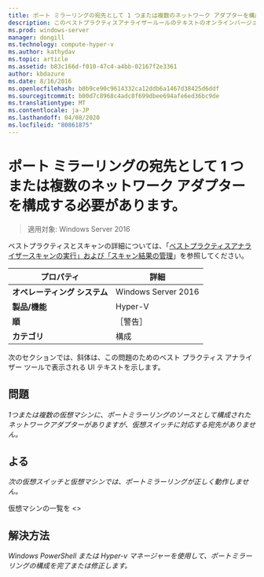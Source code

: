 ```yaml
---
title: ポート ミラーリングの宛先として 1 つまたは複数のネットワーク アダプターを構成する必要があります。
description: このベストプラクティスアナライザールールのテキストのオンラインバージョン。
ms.prod: windows-server
manager: dongill
ms.technology: compute-hyper-v
ms.author: kathydav
ms.topic: article
ms.assetid: b83c166d-f010-47c4-a4bb-02167f2e3361
author: kbdazure
ms.date: 8/16/2016
ms.openlocfilehash: b0b9ce90c9614332ca12ddb6a1467d38425d6ddf
ms.sourcegitcommit: b00d7c8968c4adc8f699dbee694afe6ed36bc9de
ms.translationtype: MT
ms.contentlocale: ja-JP
ms.lasthandoff: 04/08/2020
ms.locfileid: "80861875"
---
```

# <a name="one-or-more-network-adapters-should-be-configured-as-the-destination-for-port-mirroring"></a>ポート ミラーリングの宛先として 1 つまたは複数のネットワーク アダプターを構成する必要があります。

>適用対象: Windows Server 2016

ベストプラクティスとスキャンの詳細については、「[ベストプラクティスアナライザースキャンの実行」および「スキャン結果の管理](https://go.microsoft.com/fwlink/p/?LinkID=223177)」を参照してください。  
  
|プロパティ|詳細|  
|-|-|  
|**オペレーティング システム**|Windows Server 2016|  
|**製品/機能**|Hyper-V|  
|**順**|［警告］|  
|**カテゴリ**|構成|  
  
次のセクションでは、斜体は、この問題のためのベスト プラクティス アナライザー ツールで表示される UI テキストを示します。  
  
## <a name="issue"></a>**問題**  
*1つまたは複数の仮想マシンに、ポートミラーリングのソースとして構成されたネットワークアダプターがありますが、仮想スイッチに対応する宛先がありません。*  
  
## <a name="impact"></a>**よる**  
*次の仮想スイッチと仮想マシンでは、ポートミラーリングが正しく動作しません。*  
  
仮想マシンの一覧を \<>  
  
## <a name="resolution"></a>**解決方法**  
*Windows PowerShell または Hyper-v マネージャーを使用して、ポートミラーリングの構成を完了または修正します。*  
  


